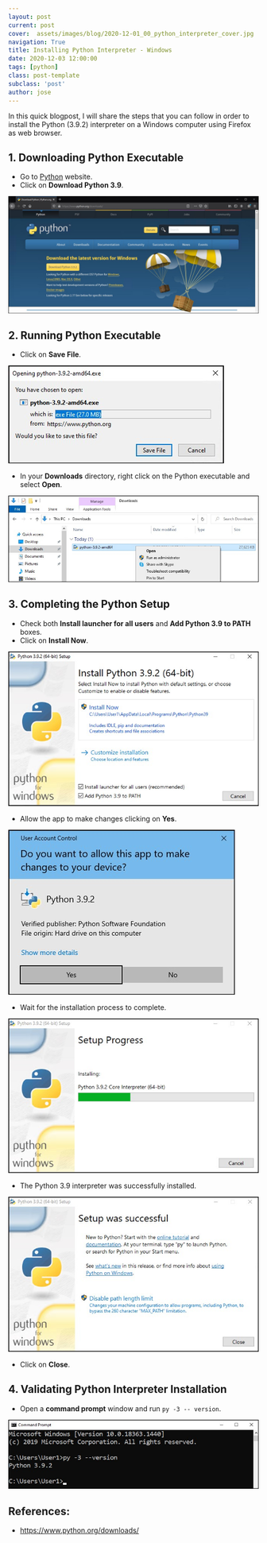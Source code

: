 ```yaml
---
layout: post
current: post
cover:  assets/images/blog/2020-12-01_00_python_interpreter_cover.jpg
navigation: True
title: Installing Python Interpreter - Windows
date: 2020-12-03 12:00:00
tags: [python]
class: post-template
subclass: 'post'
author: jose
---
```


In this quick blogpost, I will share the steps that you can follow in order to install the Python (3.9.2) interpreter on a Windows computer using Firefox as web browser.

## 1. Downloading Python Executable
* Go to [Python](https://www.python.org/downloads/) website.
* Click on **Download Python 3.9**.

![](assets/images/blog/2020-12-01_01_python_interpreter_download.jpg)

## 2. Running Python Executable
* Click on **Save File**.

![](assets/images/blog/2020-12-01_02_python_interpreter_save_file.jpg)

* In your **Downloads** directory, right click on the Python executable and select **Open**.

![](assets/images/blog/2020-12-01_03_python_interpreter_open_executable.jpg)

## 3. Completing the Python Setup

* Check both **Install launcher for all users** and **Add Python 3.9 to PATH** boxes.
* Click on **Install Now**.

![](assets/images/blog/2020-12-01_04_python_setup_install.jpg)

* Allow the app to make changes clicking on **Yes**.

![](assets/images/blog/2020-12-01_05_python_make_changes.jpg)

* Wait for the installation process to complete.

![](assets/images/blog/2020-12-01_06_python_wait_installation_process.jpg)

* The Python 3.9 interpreter was successfully installed.

![](assets/images/blog/2020-12-01_07_python_successful_installation.jpg)

* Click on **Close**.

## 4. Validating Python Interpreter Installation

* Open a **command prompt** window and run ```py -3 -- version```.

![](assets/images/blog/2020-12-01_08_python_installation_validation.jpg)

## References:

*  https://www.python.org/downloads/


